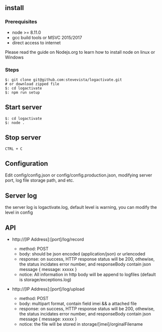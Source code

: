 ## install
### Prerequisites
- node >= 8.11.0
- gcc build tools or MSVC 2015/2017
- direct access to internet

Please read the guide on Nodejs.org to learn how to install node on linux or Windows

### Steps
```
$: git clone git@github.com:stevevista/logactivate.git 
# or download zipped file
$: cd logactivate
$: npm run setup

```

##  Start server
```
$: cd logactivate
$: node .
```

##  Stop server
```
CTRL + C
```

## Configuration
Edit config/config.json or config/config.production.json, modifying server port, log file storage path, and etc.

## Server log
the server log is logactivate.log, default level is warning, you can modify the level in config

## API
* http://[IP Address]:[port]/log/record
  - method: POST
  - body: should be json encoded (application/json) or urlencoded
  - response: on success, HTTP response status will be 200, othewise, the status incidates error number, and responseBody contain json message { message: xxxxx }
  - notice: All information in http body will be append to logfiles (default is storage/exceptions.log)

* http://[IP Address]:[port]/log/upload
  - method: POST
  - body: multipart format, contain field imei && a attached file
  - response: on success, HTTP response status will be 200, othewise, the status incidates error number, and responseBody contain json message { message: xxxxx }
  - notice: the file will be stored in storage/[imei]/orginalFilename
